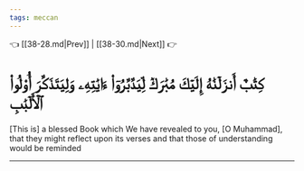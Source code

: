 ```yaml
---
tags: meccan
---
```


👈 [[38-28.md|Prev]] | [[38-30.md|Next]] 👉

# كِتَٰبٌ أَنزَلۡنَٰهُ إِلَيۡكَ مُبَٰرَكٞ لِّيَدَّبَّرُوٓاْ ءَايَٰتِهِۦ وَلِيَتَذَكَّرَ أُوْلُواْ ٱلۡأَلۡبَٰبِ

[This is] a blessed Book which We have revealed to you, [O Muhammad], that they might reflect upon its verses and that those of understanding would be reminded

---

